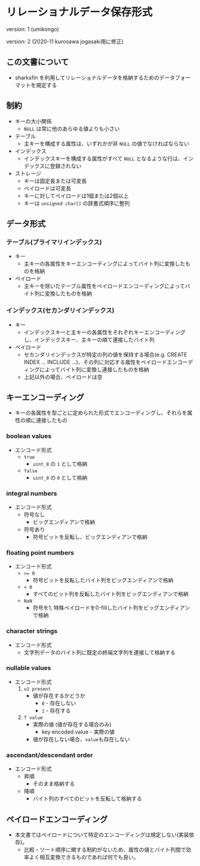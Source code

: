 # リレーショナルデータ保存形式

version: 1 (umikongo)

version: 2 (2020-11 kurosawa jogasaki用に修正)

## この文書について

* sharksfin を利用してリレーショナルデータを格納するためのデータフォーマットを規定する

## 制約

* キーの大小関係
  * `NULL` は常に他のあらゆる値よりも小さい
* テーブル
  * 主キーを構成する属性は、いずれかが非 `NULL` の値でなければならない
* インデックス
  * インデックスキーを構成する属性がすべて `NULL` となるような行は、インデックスに登録されない
* ストレージ
  * キーは固定長または可変長
  * ペイロードは可変長
  * キーに対してペイロードは1個または2個以上
  * キーは `unsigned char[]` の辞書式順序に整列

## データ形式

### テーブル(プライマリインデックス)

* キー
  * 主キーの各属性をキーエンコーディングによってバイト列に変換したものを格納
* ペイロード
  * 主キーを除いたテーブル属性をペイロードエンコーディングによってバイト列に変換したものを格納

### インデックス(セカンダリインデックス)

* キー
  * インデックスキーと主キーの各属性をそれぞれキーエンコーディングし、インデックスキー、主キーの順て連接したバイト列
* ペイロード
  * セカンダリインデックスが特定の列の値を保持する場合(e.g. CREATE INDEX ... INCLUDE ...)、その列に対応する属性をペイロードエンコーディングによってバイト列に変換し連接したものを格納
  * 上記以外の場合、ペイロードは空

## キーエンコーディング

* キーの各属性を型ごとに定められた形式でエンコーディングし、それらを属性の順に連接したもの

### boolean values

* エンコード形式
  * `true`
    * `uint_8` の `1` として格納
  * `false`
    * `uint_8` の `0` として格納

### integral numbers

* エンコード形式
  * 符号なし
    * ビッグエンディアンで格納
  * 符号あり
    * 符号ビットを反転し、ビッグエンディアンで格納

### floating point numbers

* エンコード形式
  * `>= 0`
    * 符号ビットを反転したバイト列をビッグエンディアンで格納
  * `< 0`
    * すべてのビット列を反転したバイト列をビッグエンディアンで格納
  * `NaN`
    * 符号を1, 特殊ペイロードを0-fillしたバイト列をビッグエンディアンで格納

### character strings

* エンコード形式
  * 文字列データのバイト列に既定の終端文字列を連接して格納する

### nullable values

* エンコード形式
  1. `u1 present`
     * 値が存在するかどうか
       * `0` - 存在しない
       * `1` - 存在する
  2. `T value`
     * 実際の値 (値が存在する場合のみ)
       * key encoded value - 実際の値
     * 値が存在しない場合、`value`も存在しない

### ascendant/descendant order

* エンコード形式
  * 昇順
    * そのまま格納する
  * 降順
    * バイト列のすべてのビットを反転して格納する

## ペイロードエンコーディング

* 本文書ではペイロードについて特定のエンコーディングは規定しない(実装依存)。
  * 比較・ソート順序に関する制約がないため、属性の値とバイト列間で効率よく相互変換できるものであれば何でも良い。
